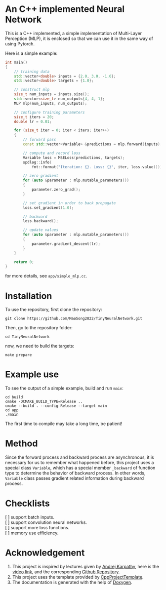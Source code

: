 # An C++ implemented Neural Network
This is a C++ implemented, a simple implementation of Multi-Layer Perception (MLP), it is enclosed so that we can use it in the same way of using Pytorch.

Here is a simple example:
```c++
int main()
{
    // training data
    std::vector<double> inputs = {2.0, 3.0, -1.0};
    std::vector<double> targets = {1.0};

    // construct mlp
    size_t num_inputs = inputs.size();
    std::vector<size_t> num_outputs{4, 4, 1};
    MLP mlp(num_inputs, num_outputs);

    // configure training parameters
    size_t iters = 20;
    double lr = 0.01;

    for (size_t iter = 0; iter < iters; iter++)
    {
        // forward pass
        const std::vector<Variable> &predictions = mlp.forward(inputs);

        // compute and record loss
        Variable loss = MSELoss(predictions, targets);
        spdlog::info(
            fmt::format("Iteration: {}. Loss: {}", iter, loss.value()));

        // zero gradient
        for (auto &parameter : mlp.mutable_parameters())
        {
            parameter.zero_grad();
        }

        // set gradient in order to back propagate
        loss.set_gradient(1.0);

        // backward
        loss.backward();

        // update values
        for (auto &parameter : mlp.mutable_parameters())
        {
            parameter.gradient_descent(lr);
        }
    }

    return 0;
}
```
for more details, see `app/simple_mlp.cc`.


# Installation
To use the repository, first clone the repository:
```
git clone https://github.com/MaoSong2022/TinyNeuralNetwork.git
```
Then, go to the repository folder:
```
cd TinyNeuralNetwork
```
now, we need to build the targets:
```
make prepare
```

# Example use
To see the output of a simple example, build and run `main`:
```
cd build
cmake -DCMAKE_BUILD_TYPE=Release ..
cmake --build . --config Release --target main
cd app
./main
``` 
The first time to compile may take a long time, be patient!

# Method
Since the forward process and backward process are asynchronous, it is necessary for us to remember what happened before, this project uses a special class `Variable`, which has a special member `_backward` of function type to determine the behavior of backward process. In other words, `Variable` class passes gradient related information during backward process.

# Checklists
[ ] support batch inputs.  
[ ] support convolution neural networks.   
[ ] support more loss functions.  
[ ] memory use efficiency.

# Acknowledgement
1. This project is inspired by lectures given by [Andrej Karpathy](https://karpathy.ai/),  here is the [video link](https://www.youtube.com/watch?v=VMj-3S1tku0), and the corresponding [Github Repository](https://github.com/karpathy/micrograd).
2. This project uses the template provided by [CppProjectTemplate](https://github.com/franneck94/CppProjectTemplate).
3. The documentation is generated with the help of [Doxygen](https://www.doxygen.nl/index.html).
